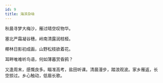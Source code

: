 ```yaml
---
id: 9
title: 海滨杂咏
---
```

秋晨寻梦大梅沙，雁过晴空叹物华。

塞北严霜凝谷穗，岭南清露润枝桠。

椰林日影初成画，山野松枝欲着花。

耳畔唯难听鸟语，何如薄暮赏昏鸦？

<p class="note">又逢周末，感慨良多。瞄准高考，盐田听课。清晨漫步，踏浪观波。家乡雁返，长空掠过。乡心触动，低眉长歌。</p>
